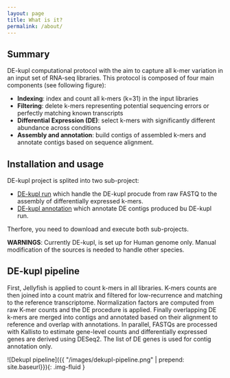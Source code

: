 ```yaml
---
layout: page
title: What is it?
permalink: /about/
---
```


Summary
-------

DE-kupl computational protocol with the aim to capture all k-mer variation in an input set of RNA-seq libraries. This protocol is composed of four main components (see following figure):

- **Indexing**: index and count all k-mers (k=31) in the input libraries
- **Filtering**: delete k-mers representing potential sequencing errors or perfectly matching known transcripts
- **Differential Expression (DE)**: select k-mers with significantly different abundance across conditions
- **Assembly and annotation**: build contigs of assembled k-mers and annotate contigs based on sequence alignment.

## Installation and usage

DE-kupl project is splited into two sub-project:

- [DE-kupl run](https://github.com/Transipedia/dekupl-run) which handle the DE-kupl procude from raw FASTQ to the assembly of differentially expressed k-mers.
- [DE-kupl annotation](https://github.com/Transipedia/dekupl-annotation) which annotate DE contigs produced bu DE-kupl run.

Therfore, you need to download and execute both sub-projects.

**WARNINGS**: Currently DE-kupl, is set up for Human genome only. Manual modification of the sources is needed to handle other species.

## DE-kupl pipeline

First, Jellyfish is applied to count k-mers in all libraries. K-mers counts are then joined into a count matrix and filtered for low-recurrence and matching to the reference transcriptome. Normalization factors are computed from raw K-mer counts and the DE procedure is applied. Finally overlapping DE k-mers are merged into contigs and annotated based on their alignment to reference and overlap with annotations. In parallel, FASTQs are processed with Kallisto to estimate gene-level counts and differentially expressed genes are derived using DESeq2. The list of DE genes is used for contig annotation only.

![Dekupl pipeline]({{ "/images/dekupl-pipeline.png" | prepend: site.baseurl}}){: .img-fluid }
